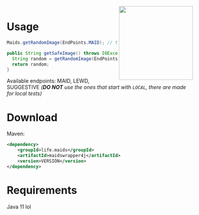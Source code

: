 
<img align="right" src="https://github.com/maids-life/maidswrapper4j/blob/main/assets/icon.png?raw=true" height="200" width="200">


# Usage

```java
Maids.getRandomImage(EndPoints.MAID); // throws IOException & InterruptedException
```
```java
public String getSafeImage() throws IOException, InterruptedException {
  String random = getRandomImage(EndPoints.MAID);
  return random;
}
```

Available endpoints: MAID, LEWD, SUGGESTIVE *(**DO NOT** use the ones that start with ``LOCAL``, there are made for local tests)*

# Download

Maven:
```xml
<dependency>
    <groupId>life.maids</groupId>
    <artifactId>maidswrapper4j</artifactId>
    <version>VERSION</version>
</dependency>
```

# Requirements
Java 11 lol
